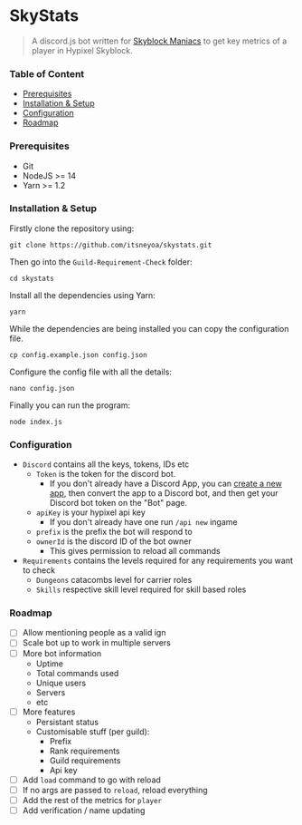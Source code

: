 # SkyStats
> A discord.js bot written for [Skyblock Maniacs](https://discord.gg/hUp72YA5vW) to get key metrics of a player in Hypixel Skyblock.

### Table of Content

- [Prerequisites](#prerequisites)
- [Installation & Setup](#installation--setup)
- [Configuration](#configuration)
- [Roadmap](#roadmap)

### Prerequisites
- Git
- NodeJS >= 14
- Yarn >= 1.2

### Installation & Setup

Firstly clone the repository using:
```
git clone https://github.com/itsneyoa/skystats.git
```
Then go into the `Guild-Requirement-Check` folder:
```
cd skystats
```
Install all the dependencies using Yarn:
```
yarn
```
While the dependencies are being installed you can copy the configuration file.
```
cp config.example.json config.json
```
Configure the config file with all the details:
```
nano config.json
```
Finally you can run the program:
```
node index.js
```

### Configuration

- `Discord` contains all the keys, tokens, IDs etc
    - `Token` is the token for the discord bot.
        - If you don't already have a Discord App, you can [create a new app](https://discord.com/developers), then convert the app to a Discord bot, and then get your Discord bot token on the "Bot" page.
    - `apiKey` is your hypixel api key
        - If you don't already have one run `/api new` ingame
    - `prefix` is the prefix the bot will respond to
    - `ownerId` is the discord ID of the bot owner
        - This gives permission to reload all commands
- `Requirements` contains the levels required for any requirements you want to check
    - `Dungeons` catacombs level for carrier roles
    - `Skills` respective skill level required for skill based roles

### Roadmap
- [ ] Allow mentioning people as a valid ign
- [ ] Scale bot up to work in multiple servers
- [ ] More bot information
    - Uptime
    - Total commands used
    - Unique users
    - Servers
    - etc
- [ ] More features
    - Persistant status
    - Customisable stuff (per guild):
        - Prefix
        - Rank requirements
        - Guild requirements
        - Api key
- [ ] Add `load` command to go with reload
- [ ] If no args are passed to `reload`, reload everything
- [ ] Add the rest of the metrics for `player`
- [ ] Add verification / name updating
